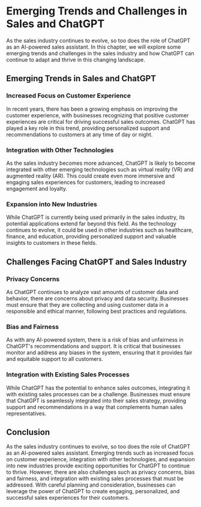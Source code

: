 Emerging Trends and Challenges in Sales and ChatGPT
=====================================================================================================

As the sales industry continues to evolve, so too does the role of ChatGPT as an AI-powered sales assistant. In this chapter, we will explore some emerging trends and challenges in the sales industry and how ChatGPT can continue to adapt and thrive in this changing landscape.

Emerging Trends in Sales and ChatGPT
------------------------------------

### Increased Focus on Customer Experience

In recent years, there has been a growing emphasis on improving the customer experience, with businesses recognizing that positive customer experiences are critical for driving successful sales outcomes. ChatGPT has played a key role in this trend, providing personalized support and recommendations to customers at any time of day or night.

### Integration with Other Technologies

As the sales industry becomes more advanced, ChatGPT is likely to become integrated with other emerging technologies such as virtual reality (VR) and augmented reality (AR). This could create even more immersive and engaging sales experiences for customers, leading to increased engagement and loyalty.

### Expansion into New Industries

While ChatGPT is currently being used primarily in the sales industry, its potential applications extend far beyond this field. As the technology continues to evolve, it could be used in other industries such as healthcare, finance, and education, providing personalized support and valuable insights to customers in these fields.

Challenges Facing ChatGPT and Sales Industry
--------------------------------------------

### Privacy Concerns

As ChatGPT continues to analyze vast amounts of customer data and behavior, there are concerns about privacy and data security. Businesses must ensure that they are collecting and using customer data in a responsible and ethical manner, following best practices and regulations.

### Bias and Fairness

As with any AI-powered system, there is a risk of bias and unfairness in ChatGPT's recommendations and support. It is critical that businesses monitor and address any biases in the system, ensuring that it provides fair and equitable support to all customers.

### Integration with Existing Sales Processes

While ChatGPT has the potential to enhance sales outcomes, integrating it with existing sales processes can be a challenge. Businesses must ensure that ChatGPT is seamlessly integrated into their sales strategy, providing support and recommendations in a way that complements human sales representatives.

Conclusion
----------

As the sales industry continues to evolve, so too does the role of ChatGPT as an AI-powered sales assistant. Emerging trends such as increased focus on customer experience, integration with other technologies, and expansion into new industries provide exciting opportunities for ChatGPT to continue to thrive. However, there are also challenges such as privacy concerns, bias and fairness, and integration with existing sales processes that must be addressed. With careful planning and consideration, businesses can leverage the power of ChatGPT to create engaging, personalized, and successful sales experiences for their customers.
